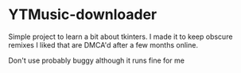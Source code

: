 # YTMusic-downloader

Simple project to learn a bit about tkinters. 
I made it to keep obscure remixes I liked that are DMCA'd after a few months online.

Don't use probably buggy although it runs fine for me
